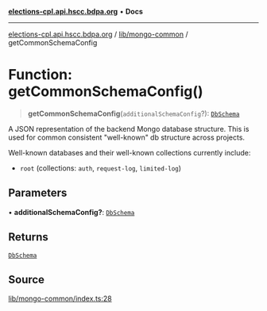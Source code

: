 [**elections-cpl.api.hscc.bdpa.org**](../../../README.md) • **Docs**

***

[elections-cpl.api.hscc.bdpa.org](../../../README.md) / [lib/mongo-common](../README.md) / getCommonSchemaConfig

# Function: getCommonSchemaConfig()

> **getCommonSchemaConfig**(`additionalSchemaConfig`?): [`DbSchema`](../../mongo-schema/type-aliases/DbSchema.md)

A JSON representation of the backend Mongo database structure. This is used
for common consistent "well-known" db structure across projects.

Well-known databases and their well-known collections currently include:
  - `root` (collections: `auth`, `request-log`, `limited-log`)

## Parameters

• **additionalSchemaConfig?**: [`DbSchema`](../../mongo-schema/type-aliases/DbSchema.md)

## Returns

[`DbSchema`](../../mongo-schema/type-aliases/DbSchema.md)

## Source

[lib/mongo-common/index.ts:28](https://github.com/nhscc/elections_cpl.api.hscc.bdpa.org/blob/46ed5b306a3fd199be2bd28706c3da03542c6da3/lib/mongo-common/index.ts#L28)
